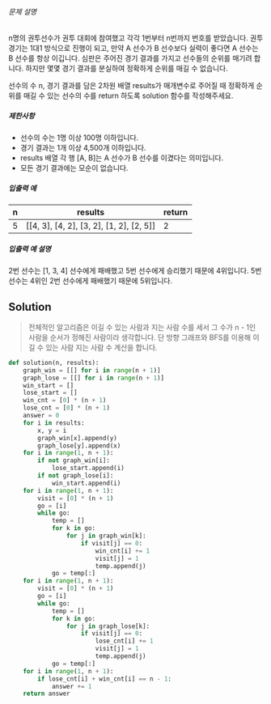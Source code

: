 ###### 문제 설명

n명의 권투선수가 권투 대회에 참여했고 각각 1번부터 n번까지 번호를 받았습니다. 권투 경기는 1대1 방식으로 진행이 되고, 만약 A 선수가 B 선수보다 실력이 좋다면 A 선수는 B 선수를 항상 이깁니다. 심판은 주어진 경기 결과를 가지고 선수들의 순위를 매기려 합니다. 하지만 몇몇 경기 결과를 분실하여 정확하게 순위를 매길 수 없습니다.

선수의 수 n, 경기 결과를 담은 2차원 배열 results가 매개변수로 주어질 때 정확하게 순위를 매길 수 있는 선수의 수를 return 하도록 solution 함수를 작성해주세요.

##### 제한사항

- 선수의 수는 1명 이상 100명 이하입니다.
- 경기 결과는 1개 이상 4,500개 이하입니다.
- results 배열 각 행 [A, B]는 A 선수가 B 선수를 이겼다는 의미입니다.
- 모든 경기 결과에는 모순이 없습니다.

##### 입출력 예

| n    | results                                  | return |
| ---- | ---------------------------------------- | ------ |
| 5    | [[4, 3], [4, 2], [3, 2], [1, 2], [2, 5]] | 2      |

##### 입출력 예 설명

2번 선수는 [1, 3, 4] 선수에게 패배했고 5번 선수에게 승리했기 때문에 4위입니다.
5번 선수는 4위인 2번 선수에게 패배했기 때문에 5위입니다.



## Solution

> 전체적인 알고리즘은 이길 수 있는 사람과 지는 사람 수를 세서 그 수가 n - 1인 사람을 순서가 정해진 사람이라 생각합니다. 단 방향 그래프와 BFS를 이용해 이길 수 있는 사람 지는 사람 수 계산을 합니다.

```python
def solution(n, results):
    graph_win = [[] for i in range(n + 1)]
    graph_lose = [[] for i in range(n + 1)]
    win_start = []
    lose_start = []
    win_cnt = [0] * (n + 1)
    lose_cnt = [0] * (n + 1)
    answer = 0
    for i in results:
        x, y = i
        graph_win[x].append(y)
        graph_lose[y].append(x)
    for i in range(1, n + 1):
        if not graph_win[i]:
            lose_start.append(i)
        if not graph_lose[i]:
            win_start.append(i)
    for i in range(1, n + 1):
        visit = [0] * (n + 1)
        go = [i]
        while go:
            temp = []
            for k in go:
                for j in graph_win[k]:
                    if visit[j] == 0:
                        win_cnt[i] += 1
                        visit[j] = 1
                        temp.append(j)
            go = temp[:]
    for i in range(1, n + 1):
        visit = [0] * (n + 1)
        go = [i]
        while go:
            temp = []
            for k in go:
                for j in graph_lose[k]:
                    if visit[j] == 0:
                        lose_cnt[i] += 1
                        visit[j] = 1
                        temp.append(j)
            go = temp[:]
    for i in range(1, n + 1):
        if lose_cnt[i] + win_cnt[i] == n - 1:
            answer += 1
    return answer
```

